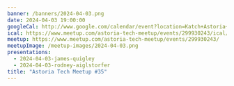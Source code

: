 ```yaml
---
banner: /banners/2024-04-03.png
date: 2024-04-03 19:00:00
googleCal: http://www.google.com/calendar/event?location=Katch+Astoria+-+31-19+Newtown+Ave+-+Queens%2C+NY%2C+us&action=TEMPLATE&sprop=name%3AAstoria+Tech+Meetup&sprop=website%3Ahttps%3A%2F%2Fwww.meetup.com%2Fastoria-tech-meetup%2Fevents%2F299930243&details=For+full+details%2C+including+the+address%2C+and+to+RSVP+see%3A+https%3A%2F%2Fwww.meetup.com%2Fastoria-tech-meetup%2Fevents%2F299930243%0A%0A&text=Astoria+Tech+Meetup+%2335&dates=20240403T230000Z%2F20240404T020000Z
ical: https://www.meetup.com/astoria-tech-meetup/events/299930243/ical/Astoria+Tech+Meetup+%252335.ics
meetup: https://www.meetup.com/astoria-tech-meetup/events/299930243/
meetupImage: /meetup-images/2024-04-03.png
presentations:
  - 2024-04-03-james-quigley
  - 2024-04-03-rodney-aiglstorfer
title: "Astoria Tech Meetup #35"
---
```

